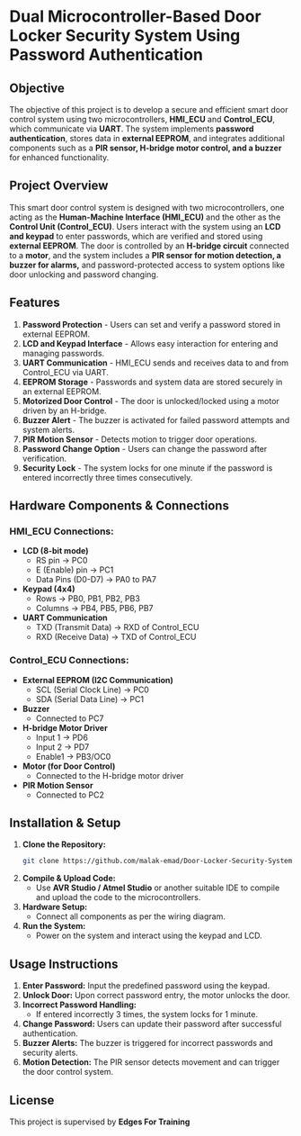 # Dual Microcontroller-Based Door Locker Security System Using Password Authentication

## **Objective**
The objective of this project is to develop a secure and efficient smart door control system using two microcontrollers, **HMI_ECU** and **Control_ECU**, which communicate via **UART**. The system implements **password authentication**, stores data in **external EEPROM**, and integrates additional components such as a **PIR sensor, H-bridge motor control, and a buzzer** for enhanced functionality.

## **Project Overview**
This smart door control system is designed with two microcontrollers, one acting as the **Human-Machine Interface (HMI_ECU)** and the other as the **Control Unit (Control_ECU)**. Users interact with the system using an **LCD and keypad** to enter passwords, which are verified and stored using **external EEPROM**. The door is controlled by an **H-bridge circuit** connected to a **motor**, and the system includes a **PIR sensor for motion detection, a buzzer for alarms,** and password-protected access to system options like door unlocking and password changing.

## **Features**
1. **Password Protection** - Users can set and verify a password stored in external EEPROM.
2. **LCD and Keypad Interface** - Allows easy interaction for entering and managing passwords.
3. **UART Communication** - HMI_ECU sends and receives data to and from Control_ECU via UART.
4. **EEPROM Storage** - Passwords and system data are stored securely in an external EEPROM.
5. **Motorized Door Control** - The door is unlocked/locked using a motor driven by an H-bridge.
6. **Buzzer Alert** - The buzzer is activated for failed password attempts and system alerts.
7. **PIR Motion Sensor** - Detects motion to trigger door operations.
8. **Password Change Option** - Users can change the password after verification.
9. **Security Lock** - The system locks for one minute if the password is entered incorrectly three times consecutively.

## **Hardware Components & Connections**
### **HMI_ECU Connections:**
- **LCD (8-bit mode)**
  - RS pin → PC0
  - E (Enable) pin → PC1
  - Data Pins (D0-D7) → PA0 to PA7
- **Keypad (4x4)**
  - Rows → PB0, PB1, PB2, PB3
  - Columns → PB4, PB5, PB6, PB7
- **UART Communication**
  - TXD (Transmit Data) → RXD of Control_ECU
  - RXD (Receive Data) → TXD of Control_ECU

### **Control_ECU Connections:**
- **External EEPROM (I2C Communication)**
  - SCL (Serial Clock Line) → PC0
  - SDA (Serial Data Line) → PC1
- **Buzzer**
  - Connected to PC7
- **H-bridge Motor Driver**
  - Input 1 → PD6
  - Input 2 → PD7
  - Enable1 → PB3/OC0
- **Motor (for Door Control)**
  - Connected to the H-bridge motor driver
- **PIR Motion Sensor**
  - Connected to PC2

## **Installation & Setup**
1. **Clone the Repository:**
   ```sh
   git clone https://github.com/malak-emad/Door-Locker-Security-System.git
   ```
2. **Compile & Upload Code:**
   - Use **AVR Studio / Atmel Studio** or another suitable IDE to compile and upload the code to the microcontrollers.
3. **Hardware Setup:**
   - Connect all components as per the wiring diagram.
4. **Run the System:**
   - Power on the system and interact using the keypad and LCD.

## **Usage Instructions**
1. **Enter Password:** Input the predefined password using the keypad.
2. **Unlock Door:** Upon correct password entry, the motor unlocks the door.
3. **Incorrect Password Handling:**
   - If entered incorrectly 3 times, the system locks for 1 minute.
4. **Change Password:** Users can update their password after successful authentication.
5. **Buzzer Alerts:** The buzzer is triggered for incorrect passwords and security alerts.
6. **Motion Detection:** The PIR sensor detects movement and can trigger the door control system.


## **License**
This project is supervised by **Edges For Training**


